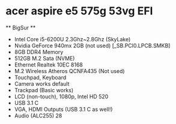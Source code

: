 # acer aspire e5 575g 53vg EFI

** BigSur **

- Intel Core i5-6200U 2.3Ghz~2.8Ghz (SkyLake)
- Nvidia GeForce 940mx 2GB (not used) [\_SB.PCI0.LPCB.SMKB]
- 8GB DDR4 Memory
- 512GB M.2 Sata (NVME)
- Ethernet Realtek 10EC 8168
- M.2 Wireless Atheros QCNFA435 (Not used)
- Touchpad, Keyboard
- Camera works default
- Trackpad (Basic works)
- LCD (non-touch), 1080p, Intel HD 520
- USB 3.1 C
- VGA, HDMI Outputs (USB 3.1 C as well!)
- Audio (ALC255) 28
